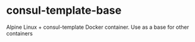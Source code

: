# consul-template-base
Alpine Linux + consul-template Docker container. Use as a base for other containers
